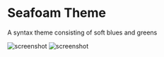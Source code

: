 # Seafoam Theme

A syntax theme consisting of soft blues and greens

![screenshot](https://raw.githubusercontent.com/Kelvinrr/seafoam-syntax/master/snapshot_0.png)
![screenshot](https://raw.githubusercontent.com/Kelvinrr/seafoam-syntax/master/snapshot_1.png)
